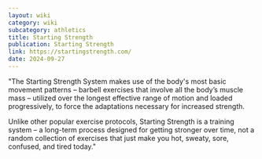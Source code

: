 ```yaml
---
layout: wiki
category: wiki
subcategory: athletics
title: Starting Strength
publication: Starting Strength
link: https://startingstrength.com/
date: 2024-09-27
---
```


"The Starting Strength System makes use of the body's most basic movement patterns – barbell exercises that involve all the body’s muscle mass – utilized over the longest effective range of motion and loaded progressively, to force the adaptations necessary for increased strength.

Unlike other popular exercise protocols, Starting Strength is a training system – a long-term process designed for getting stronger over time, not a random collection of exercises that just make you hot, sweaty, sore, confused, and tired today."

